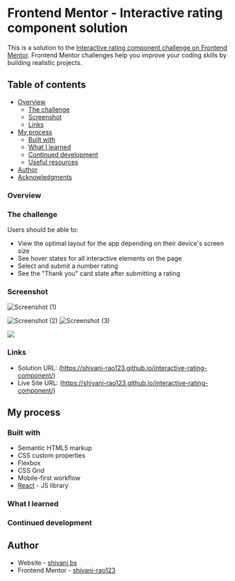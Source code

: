 
# Frontend Mentor - Interactive rating component solution

This is a solution to the [Interactive rating component challenge on Frontend Mentor](https://www.frontendmentor.io/challenges/interactive-rating-component-koxpeBUmI). Frontend Mentor challenges help you improve your coding skills by building realistic projects. 

## Table of contents

- [Overview](#overview)
  - [The challenge](#the-challenge)
  - [Screenshot](#screenshot)
  - [Links](#links)
- [My process](#my-process)
  - [Built with](#built-with)
  - [What I learned](#what-i-learned)
  - [Continued development](#continued-development)
  - [Useful resources](#useful-resources)
- [Author](#author)
- [Acknowledgments](#acknowledgments)

### Overview

### The challenge

Users should be able to:

- View the optimal layout for the app depending on their device's screen size
- See hover states for all interactive elements on the page
- Select and submit a number rating
- See the "Thank you" card state after submitting a rating

### Screenshot
![Screenshot (1)](https://github.com/Shivani-rao123/interactive-rating-component/assets/123190569/a776007c-a0b5-47bf-9239-2a7c7a6d4e1d)

![Screenshot (2)](https://github.com/Shivani-rao123/interactive-rating-component/assets/123190569/9991e3be-4a87-4b8e-aa9e-fc8869e23f9f)
![Screenshot (3)](https://github.com/Shivani-rao123/interactive-rating-component/assets/123190569/6a416c7e-3b8a-4aed-aaf4-edff7a4b6029)

![](./screenshot.jpg)


### Links

- Solution URL: (https://shivani-rao123.github.io/interactive-rating-component/)
- Live Site URL: (https://shivani-rao123.github.io/interactive-rating-component/)

## My process

### Built with

- Semantic HTML5 markup
- CSS custom properties
- Flexbox
- CSS Grid
- Mobile-first workflow
- [React](https://reactjs.org/) - JS library




### What I learned


### Continued development




## Author

- Website - [shivani bs](https://www.your-site.com)
- Frontend Mentor - [shivani-rao123](https://www.frontendmentor.io/profile/yourusername)





